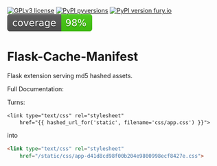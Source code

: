 [![GPLv3 license](https://img.shields.io/badge/License-GPLv3-blue.svg)](https://github.com/maxdup/flask-cache-manifest/blob/master/LICENSE.txt)
[![PyPI pyversions](https://img.shields.io/pypi/pyversions/flask-cache-manifest.svg)](https://pypi.python.org/pypi/flask-cache-manifest/)
[![PyPI version fury.io](https://badge.fury.io/py/flask-cache-manifest.svg)](https://pypi.python.org/pypi/flask-cache-manifest/)
[![alt text](https://github.com/maxdup/flask-cache-manifest/blob/master/docs/source/coverage.svg "coverage")]()

# Flask-Cache-Manifest

Flask extension serving md5 hashed assets.

Full Documentation:

Turns:
```Jinja
<link type="text/css" rel="stylesheet"
    href="{{ hashed_url_for('static', filename='css/app.css') }}">
```

into

```html
<link type="text/css" rel="stylesheet"
    href="/static/css/app-d41d8cd98f00b204e9800998ecf8427e.css">
```
